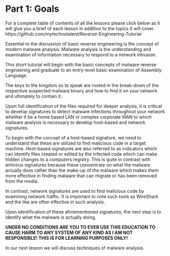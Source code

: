 <h1>Part 1: Goals</h1><p>For a complete table of contents of all the lessons please click below as it will give you a brief of each lesson in addition to the topics it will cover. https://github.com/mytechnotalent/Reverse-Engineering-Tutorial</p><p>Essential to the discussion of basic reverse engineering is the concept of modern malware analysis. Malware analysis is the understanding and examination of information necessary to respond to a network intrusion.</p><p>This short tutorial will begin with the basic concepts of malware reverse engineering and graduate to an entry-level basic examination of Assembly Language.</p><p>The keys to the kingdom so to speak are rooted in the break-down of the respective suspected malware binary and how to find it on your network and ultimately to contain it.</p><p>Upon full identification of the files required for deeper analysis, it is critical to develop signatures to detect malware infections throughout your network whether it be a home based LAN or complex corporate WAN to which malware analysis is necessary to develop host-based and network signatures.</p><p>To begin with the concept of a host-based signature, we need to understand that these are utilized to find malicious code in a target machine. Host-based signatures are also referred to as indicators which can identify files created or edited by the infected code which can make hidden changes to a computers registry. This is quite in contrast with antivirus signatures because these concentrate on what the malware actually does rather than the make-up of the malware which makes them more effective in finding malware that can migrate or has been removed from the media.</p><p>In contrast, network signatures are used to find malicious code by examining network traffic. It is important to note such tools as WireShark and the like are often effective in such analysis.</p><p>Upon identification of these aforementioned signatures, the next step is to identify what the malware is actually doing.</p><p><strong>UNDER NO CONDITIONS ARE YOU TO EVER USE THIS EDUCATION TO CAUSE HARM TO ANY SYSTEM OF ANY KIND AS I AM NOT RESPONSIBLE! THIS IS FOR LEARNING PURPOSES ONLY!</strong></p><p>In our next lesson we will discuss techniques of malware analysis.</p>
